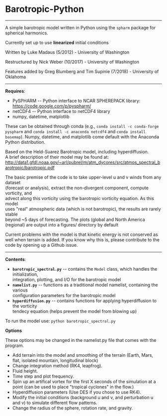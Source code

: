 Barotropic-Python
=================
-----------------------------------------------------------------

A simple barotropic model written in Python using the ``spharm`` package for spherical harmonics.

Currently set up to use __linearized__ initial conditions

Written by Luke Madaus (5/2012) - University of Washington

Restructured by Nick Weber (10/2017) - University of Washington

Features added by Greg Blumberg and Tim Supinie (7/2018) - University of Oklahoma

-----------------------------------------------------------------

__**Requires**__:

  - PySPHARM -- Python interface to NCAR SPHEREPACK library:  
	https://code.google.com/p/pyspharm/
  - netCDF4 -- Python interface to netCDF4 library  
  - numpy, datetime, matplotlib  

These can be obtained through conda (e.g., `conda install -c conda-forge pyspharm` and `conda install -c anaconda netcdf4` and `conda install basemap`).  Numpy, datetime, and matplotlib come default with the Anaconda Python distribution.

Based on the Held-Suarez Barotropic model, including hyperdiffusion.  
A brief description of their model may be found at:  
http://data1.gfdl.noaa.gov/~arl/pubrel/m/atm_dycores/src/atmos_spectral_barotropic/barotropic.pdf

The basic premise of the code is to take upper-level u and v winds from any dataset  
(forecast or analysis), extract the non-divergent component, compute vorticity, and  
advect along this vorticity using the barotropic vorticity equation. As this model  
uses "real" atmospheric data (which is not barotropic), the results are rarely stable  
beyond ~5 days of forecasting.  The plots (global and North America (regional) are output 
into a figures/ directory by default

Current problems with the model is that kinetic energy is not conserved as well when terrain is added.  If you know why this is, please contribute to the code by opening up a Github issue.

-----------------------------------------------------------------

__**Contents**__:

 - **``barotropic_spectral.py``** -- contains the ``Model`` class, which handles the initialization,  
 integration, plotting, and I/O for the barotropic model
 - **``namelist.py``** -- functions as a traditional model namelist, containing the various  
 configuration parameters for the barotropic model
 - **``hyperdiffusion.py``** -- contains functions for applying hyperdiffusion to the vorticity  
 tendecy equation (helps prevent the model from blowing up)

 To run the model use: `python barotropic_spectral.py`
 
 __**Options**__
 
 These options may be changed in the namelist.py file that comes with the program.
 
 - Add terrain into the model and smoothing of the terrain (Earth, Mars, flat, isolated mountain, longitudinal block)
 - Change integration method (RK4, leapfrog).
 - Fluid height.
 - Time step and plot frequency.
 - Spin up an artifical vortex for the first X seconds of the simulation at a point (can be used to place "tropical cyclones" in the flow.)
 - Hyperdiffusion parameters (Use DES if you chose to use RK4).
 - Modify the initial conditions (background u and v, and perturbation u and v) to simulate different flow patterns.
 - Change the radius of the sphere, rotation rate, and gravity.
 
 
 
 
